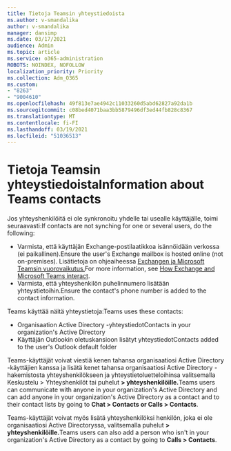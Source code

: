 ```yaml
---
title: Tietoja Teamsin yhteystiedoista
ms.author: v-smandalika
author: v-smandalika
manager: dansimp
ms.date: 03/17/2021
audience: Admin
ms.topic: article
ms.service: o365-administration
ROBOTS: NOINDEX, NOFOLLOW
localization_priority: Priority
ms.collection: Adm_O365
ms.custom:
- "8263"
- "9004610"
ms.openlocfilehash: 49f813e7ae4942c11033260d5abd62827a92da1b
ms.sourcegitcommit: c08bed4071baa3bb5879496df3ed44fb828c8367
ms.translationtype: MT
ms.contentlocale: fi-FI
ms.lasthandoff: 03/19/2021
ms.locfileid: "51036513"
---
```

# <a name="information-about-teams-contacts"></a><span data-ttu-id="c7443-102">Tietoja Teamsin yhteystiedoista</span><span class="sxs-lookup"><span data-stu-id="c7443-102">Information about Teams contacts</span></span>

<span data-ttu-id="c7443-103">Jos yhteyshenkilöitä ei ole synkronoitu yhdelle tai usealle käyttäjälle, toimi seuraavasti:</span><span class="sxs-lookup"><span data-stu-id="c7443-103">If contacts are not synching for one or several users, do the following:</span></span>
- <span data-ttu-id="c7443-104">Varmista, että käyttäjän Exchange-postilaatikkoa isännöidään verkossa (ei paikallinen).</span><span class="sxs-lookup"><span data-stu-id="c7443-104">Ensure the user's Exchange mailbox is hosted online (not on-premises).</span></span> <span data-ttu-id="c7443-105">Lisätietoja on ohjeaiheessa [Exchangen ja Microsoft Teamsin vuorovaikutus.](https://docs.microsoft.com/microsoftteams/exchange-teams-interact)</span><span class="sxs-lookup"><span data-stu-id="c7443-105">For more information, see [How Exchange and Microsoft Teams interact](https://docs.microsoft.com/microsoftteams/exchange-teams-interact).</span></span>
- <span data-ttu-id="c7443-106">Varmista, että yhteyshenkilön puhelinnumero lisätään yhteystietoihin.</span><span class="sxs-lookup"><span data-stu-id="c7443-106">Ensure the contact's phone number is added to the contact information.</span></span>

<span data-ttu-id="c7443-107">Teams käyttää näitä yhteystietoja:</span><span class="sxs-lookup"><span data-stu-id="c7443-107">Teams uses these contacts:</span></span>

- <span data-ttu-id="c7443-108">Organisaation Active Directory -yhteystiedot</span><span class="sxs-lookup"><span data-stu-id="c7443-108">Contacts in your organization's Active Directory</span></span>
- <span data-ttu-id="c7443-109">Käyttäjän Outlookin oletuskansioon lisätyt yhteystiedot</span><span class="sxs-lookup"><span data-stu-id="c7443-109">Contacts added to the user's Outlook default folder</span></span>

<span data-ttu-id="c7443-110">Teams-käyttäjät voivat viestiä kenen tahansa organisaatiosi Active Directory -käyttäjien kanssa ja lisätä kenet tahansa organisaatiosi Active Directory -hakemistosta yhteyshenkilökseen ja yhteystietoluetteloihinsa valitsemalla Keskustelu > Yhteyshenkilöt tai puhelut **> yhteyshenkilöille.**</span><span class="sxs-lookup"><span data-stu-id="c7443-110">Teams users can communicate with anyone in your organization's Active Directory and can add anyone in your organization's Active Directory as a contact and to their contact lists by going to **Chat > Contacts or Calls > Contacts**.</span></span>

<span data-ttu-id="c7443-111">Teams-käyttäjät voivat myös lisätä yhteyshenkilöksi henkilön, joka ei ole organisaatiosi Active Directoryssa, valitsemalla puhelut **> yhteyshenkilöille.**</span><span class="sxs-lookup"><span data-stu-id="c7443-111">Teams users can also add a person who isn't in your organization's Active Directory as a contact by going to **Calls > Contacts**.</span></span>


